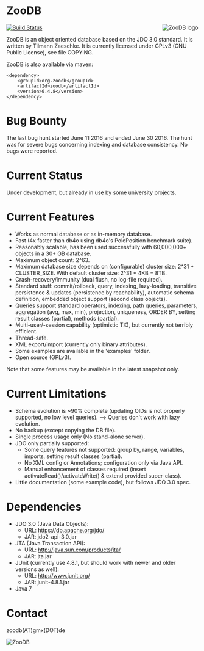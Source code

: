 
ZooDB
=====

<a href="http://www.zoodb.org.net">
<img src="https://github.com/tzaeschke/zoodb/blob/master/doc/images/logo_510412_web.png" alt="ZooDB logo" align="right" />
</a>

[![Build Status](https://travis-ci.org/tzaeschke/zoodb.svg?branch=master)](https://travis-ci.org/tzaeschke/zoodb)


ZooDB is an object oriented database based on the JDO 3.0 standard.
It is written by Tilmann Zaeschke.
It is currently licensed under GPLv3 (GNU Public License), see file COPYING.

ZooDB is also available via maven:

```
<dependency>
    <groupId>org.zoodb</groupId>
    <artifactId>zoodb</artifactId>
    <version>0.4.8</version>
</dependency>
```

Bug Bounty
==========
The last bug hunt started June 11 2016 and ended June 30 2016. The hunt was for severe bugs concerning indexing and database consistency. No bugs were reported.


Current Status
==============
Under development, but already in use by some university projects.


Current Features
================
- Works as normal database or as in-memory database.
- Fast (4x faster than db4o using db4o's PolePosition benchmark suite).
- Reasonably scalable, has been used successfully with 60,000,000+ objects in a 30+ GB database.
- Maximum object count: 2^63.
- Maximum database size depends on (configurable) cluster size: 2^31 * CLUSTER_SIZE. With default cluster size: 2^31 * 4KB = 8TB.
- Crash-recovery/immunity (dual flush, no log-file required).
- Standard stuff: commit/rollback, query, indexing, lazy-loading, transitive persistence & updates (persistence by reachability), automatic schema definition, embedded object support (second class objects).
- Queries support standard operators, indexing, path queries, parameters, aggregation (avg, max, min), projection, uniqueness, ORDER BY, setting result classes (partial), methods (partial).
- Multi-user/-session capability (optimistic TX), but currently not terribly efficient.
- Thread-safe.
- XML export/import (currently only binary attributes).
- Some examples are available in the 'examples' folder.
- Open source (GPLv3).

Note that some features may be available in the latest snapshot only.

Current Limitations
===================
- Schema evolution is ~90% complete (updating OIDs is not properly supported, no low level queries).
  --> Queries don't work with lazy evolution.
- No backup (except copying the DB file).
- Single process usage only (No stand-alone server).
- JDO only partially supported:
  - Some query features not supported: group by, range, variables, imports, setting result classes (partial).
  - No XML config or Annotations; configuration only via Java API.
  - Manual enhancement of classes required (insert activateRead()/activateWrite() & extend provided super-class).
- Little documentation (some example code), but follows JDO 3.0 spec.


Dependencies
============
* JDO 3.0 (Java Data Objects): 
  - URL: https://db.apache.org/jdo/
  - JAR: jdo2-api-3.0.jar
* JTA (Java Transaction API):
  - URL: http://java.sun.com/products/jta/
  - JAR: jta.jar
* JUnit (currently use 4.8.1, but should work with newer and older versions as well):
  - URL: http://www.junit.org/
  - JAR: junit-4.8.1.jar
* Java 7


Contact
=======
zoodb(AT)gmx(DOT)de

![ZooDB](https://github.com/tzaeschke/zoodb/raw/master/doc/images/logo_510412_web.png)

